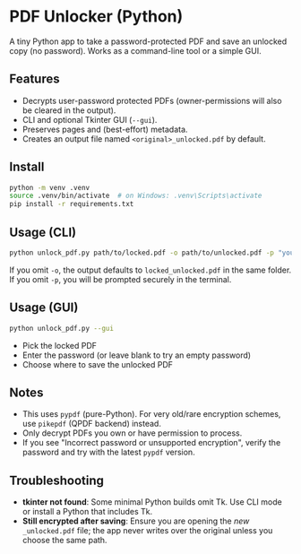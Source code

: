 # PDF Unlocker (Python)

A tiny Python app to take a password-protected PDF and save an unlocked copy (no password). Works as a command-line tool or a simple GUI.

## Features
- Decrypts user-password protected PDFs (owner-permissions will also be cleared in the output).
- CLI and optional Tkinter GUI (`--gui`).
- Preserves pages and (best-effort) metadata.
- Creates an output file named `<original>_unlocked.pdf` by default.

## Install
```bash
python -m venv .venv
source .venv/bin/activate  # on Windows: .venv\Scripts\activate
pip install -r requirements.txt
```

## Usage (CLI)
```bash
python unlock_pdf.py path/to/locked.pdf -o path/to/unlocked.pdf -p "yourpassword"
```
If you omit `-o`, the output defaults to `locked_unlocked.pdf` in the same folder.
If you omit `-p`, you will be prompted securely in the terminal.

## Usage (GUI)
```bash
python unlock_pdf.py --gui
```
- Pick the locked PDF
- Enter the password (or leave blank to try an empty password)
- Choose where to save the unlocked PDF

## Notes
- This uses `pypdf` (pure-Python). For very old/rare encryption schemes, use `pikepdf` (QPDF backend) instead.
- Only decrypt PDFs you own or have permission to process.
- If you see "Incorrect password or unsupported encryption", verify the password and try with the latest `pypdf` version.

## Troubleshooting
- **tkinter not found**: Some minimal Python builds omit Tk. Use CLI mode or install a Python that includes Tk.
- **Still encrypted after saving**: Ensure you are opening the *new* `_unlocked.pdf` file; the app never writes over the original unless you choose the same path.

